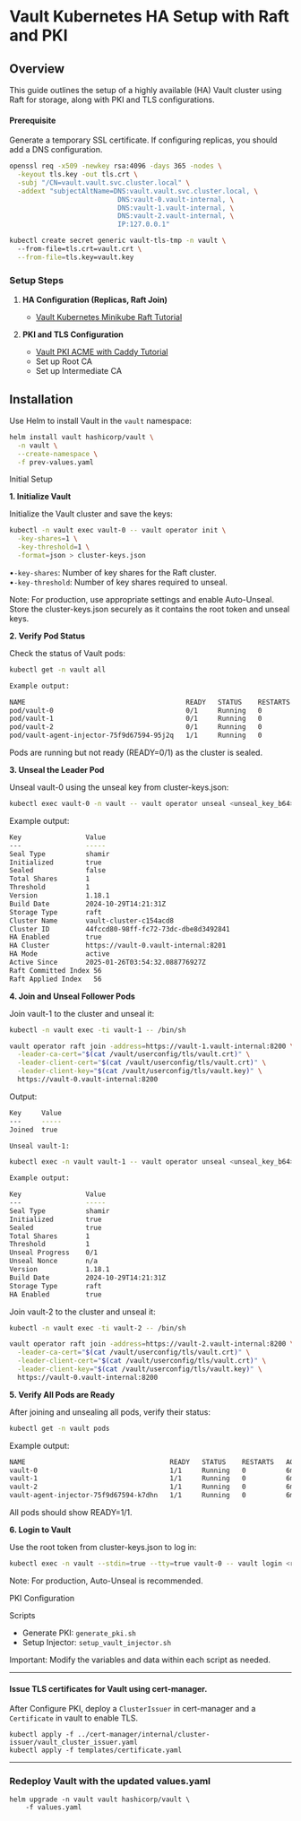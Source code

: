# Vault Kubernetes HA Setup with Raft and PKI

## Overview

This guide outlines the setup of a highly available (HA) Vault cluster using Raft for storage, along with PKI and TLS configurations.


#### Prerequisite

Generate a temporary SSL certificate. If configuring replicas, you should add a
DNS configuration.

```sh
openssl req -x509 -newkey rsa:4096 -days 365 -nodes \
  -keyout tls.key -out tls.crt \
  -subj "/CN=vault.vault.svc.cluster.local" \
  -addext "subjectAltName=DNS:vault.vault.svc.cluster.local, \
                           DNS:vault-0.vault-internal, \
                           DNS:vault-1.vault-internal, \
                           DNS:vault-2.vault-internal, \
                           IP:127.0.0.1"
```

```sh
kubectl create secret generic vault-tls-tmp -n vault \    
  --from-file=tls.crt=vault.crt \
  --from-file=tls.key=vault.key
```


### Setup Steps

1. **HA Configuration (Replicas, Raft Join)**
   - [Vault Kubernetes Minikube Raft Tutorial](https://developer.hashicorp.com/vault/tutorials/kubernetes/kubernetes-minikube-raft)
   
2. **PKI and TLS Configuration**
   - [Vault PKI ACME with Caddy Tutorial](https://developer.hashicorp.com/vault/tutorials/pki/pki-acme-caddy)
   - Set up Root CA
   - Set up Intermediate CA

## Installation

Use Helm to install Vault in the `vault` namespace:

```sh
helm install vault hashicorp/vault \
  -n vault \
  --create-namespace \
  -f prev-values.yaml
```
Initial Setup

**1. Initialize Vault**

Initialize the Vault cluster and save the keys:
```sh
kubectl -n vault exec vault-0 -- vault operator init \
  -key-shares=1 \
  -key-threshold=1 \
  -format=json > cluster-keys.json
```

•`-key-shares`: Number of key shares for the Raft cluster.  
•`-key-threshold`: Number of key shares required to unseal.

  Note: For production, use appropriate settings and enable Auto-Unseal. Store the cluster-keys.json securely as it contains the root token and unseal keys.

**2. Verify Pod Status**

Check the status of Vault pods:
```sh
kubectl get -n vault all
```
```sh
Example output:

NAME                                        READY   STATUS    RESTARTS   AGE
pod/vault-0                                 0/1     Running   0          84s
pod/vault-1                                 0/1     Running   0          84s
pod/vault-2                                 0/1     Running   0          84s
pod/vault-agent-injector-75f9d67594-95j2q   1/1     Running   0          84s
```
Pods are running but not ready (READY=0/1) as the cluster is sealed.

**3. Unseal the Leader Pod**

Unseal vault-0 using the unseal key from cluster-keys.json:
```sh
kubectl exec vault-0 -n vault -- vault operator unseal <unseal_key_b64>
```
Example output:
```sh
Key                Value
---                -----
Seal Type          shamir
Initialized        true
Sealed             false
Total Shares       1
Threshold          1
Version            1.18.1
Build Date         2024-10-29T14:21:31Z
Storage Type       raft
Cluster Name       vault-cluster-c154acd8
Cluster ID         44fccd80-98ff-fc72-73dc-dbe8d3492841
HA Enabled         true
HA Cluster         https://vault-0.vault-internal:8201
HA Mode            active
Active Since       2025-01-26T03:54:32.088776927Z
Raft Committed Index 56
Raft Applied Index   56
```
**4. Join and Unseal Follower Pods**

Join vault-1 to the cluster and unseal it:
```sh
kubectl -n vault exec -ti vault-1 -- /bin/sh

vault operator raft join -address=https://vault-1.vault-internal:8200 \
  -leader-ca-cert="$(cat /vault/userconfig/tls/vault.crt)" \
  -leader-client-cert="$(cat /vault/userconfig/tls/vault.crt)" \
  -leader-client-key="$(cat /vault/userconfig/tls/vault.key)" \
  https://vault-0.vault-internal:8200
```
Output:
```sh
Key     Value
---     -----
Joined  true

Unseal vault-1:

kubectl exec -n vault vault-1 -- vault operator unseal <unseal_key_b64>

Example output:

Key                Value
---                -----
Seal Type          shamir
Initialized        true
Sealed             true
Total Shares       1
Threshold          1
Unseal Progress    0/1
Unseal Nonce       n/a
Version            1.18.1
Build Date         2024-10-29T14:21:31Z
Storage Type       raft
HA Enabled         true
```

Join vault-2 to the cluster and unseal it:
```sh
kubectl -n vault exec -ti vault-2 -- /bin/sh

vault operator raft join -address=https://vault-2.vault-internal:8200 \
  -leader-ca-cert="$(cat /vault/userconfig/tls/vault.crt)" \
  -leader-client-cert="$(cat /vault/userconfig/tls/vault.crt)" \
  -leader-client-key="$(cat /vault/userconfig/tls/vault.key)" \
  https://vault-0.vault-internal:8200
```

**5. Verify All Pods are Ready**

After joining and unsealing all pods, verify their status:
```sh
kubectl get -n vault pods
```
Example output:
```sh
NAME                                    READY   STATUS    RESTARTS   AGE
vault-0                                 1/1     Running   0          6m39s
vault-1                                 1/1     Running   0          6m39s
vault-2                                 1/1     Running   0          6m39s
vault-agent-injector-75f9d67594-k7dhn   1/1     Running   0          6m39s
```
All pods should show READY=1/1.

**6. Login to Vault**

Use the root token from cluster-keys.json to log in:
```sh
kubectl exec -n vault --stdin=true --tty=true vault-0 -- vault login <root_token>
```
Note: For production, Auto-Unseal is recommended.

PKI Configuration

Scripts
* Generate PKI: `generate_pki.sh`
* Setup Injector: `setup_vault_injector.sh`

Important: Modify the variables and data within each script as needed.

----


#### Issue TLS certificates for Vault using cert-manager.

After Configure PKI, deploy a `ClusterIssuer` in cert-manager and a `Certificate` in vault to enable TLS.

```
kubectl apply -f ../cert-manager/internal/cluster-issuer/vault_cluster_issuer.yaml
kubectl apply -f templates/certificate.yaml
```

----

### Redeploy Vault with the updated values.yaml

```
helm upgrade -n vault vault hashicorp/vault \
    -f values.yaml
```

